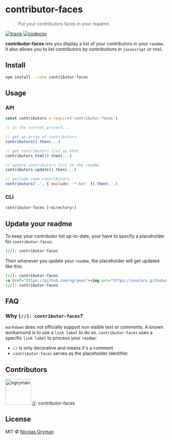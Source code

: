 # contributor-faces

> Put your contributors faces in your readme.

[![travis][travis-image]][travis-url] [![codecov][codecov-image]][codecov-url]

[travis-image]: https://img.shields.io/travis/ngryman/contributor-faces.svg?style=flat
[travis-url]: https://travis-ci.org/ngryman/contributor-faces
[codecov-image]: https://img.shields.io/codecov/c/github/ngryman/contributor-faces.svg
[codecov-url]: https://codecov.io/github/ngryman/contributor-faces


**contributor-faces** lets you display a list of your contributors in your `readme`. It also
allows you to list contributors by contributions in `javascript` or `html`.

## Install

```sh
npm install --save contributor-faces
```

## Usage

### API

```javascript
const contributors = require('contributor-faces')

// in the current project...

// get an array of contributors
contributors().then(...)

// get contributors list as html
contributors.html().then(...)

// update contributors list in the readme
contributors.update().then(...)

// exclude some contributors
contributors('.', { exclude: '*-bot' }).then(...)
```

### CLI

```sh
contributor-faces [<directory>]
```

## Update your readme

To keep your contributor list up-to-date, your have to specify a placeholder for
`contributor-faces`:

```markdown
[//]: contributor-faces
```

Then whenever you update your `readme`, the placeholder will get updated like this:

```markdown
[//]: contributor-faces
<a href="https://github.com/ngryman"><img src="https://avatars.githubusercontent.com/u/892048?v=3" title="ngryman" width="80" height="80"></a>
[//]: contributor-faces
```

## FAQ

### Why `[//]: contributor-faces`?

`markdown` does not officially support non visible text or comments. A known workaround is to use a
`link label` to do so. `contributor-faces` uses a specific `link label` to process your `readme`:

  - `//` is only decorative and means it's a comment
  - `contributor-faces` serves as the placeholder identifier.

## Contributors

[//]: contributor-faces
<a href="https://github.com/ngryman"><img src="https://avatars.githubusercontent.com/u/892048?v=3" title="ngryman" width="80" height="80"></a>
[//]: contributor-faces


## License

MIT © [Nicolas Gryman](http://ngryman.sh)
